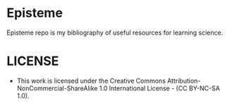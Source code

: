 # Episteme

Episteme repo is my bibliography of useful resources for learning science.

# LICENSE 
* This work is licensed under the Creative Commons Attribution-NonCommercial-ShareAlike 1.0 International License - (CC BY-NC-SA 1.0).


